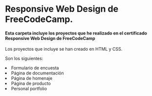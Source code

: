 <h1>Responsive Web Design de FreeCodeCamp.</h1>

<h4>Esta carpeta incluye los proyectos que he realizado en el certificado Responsive Web Design de FreeCodeCamp</h4>

<p>Los proyectos que incluye se han creado en HTML y CSS.</p>
<p>Son los siguientes:<p>
  <li>Formulario de encuesta</li>
  <li>Página de documentación</li>
  <li>Página de homenaje</li>
  <li>Página de producto</li>
  <li>Personal portfolio</li>
